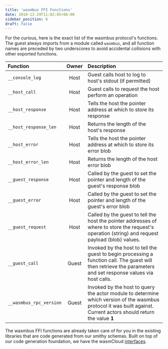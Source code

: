 ```yaml
---
title: 'wasmbus FFI Functions'
date: 2018-12-29T11:02:05+06:00
sidebar_position: 6
draft: false
---
```


<head>
  <meta name="robots" content="noindex" />
</head>

For the curious, here is the exact list of the wasmbus protocol's functions. The guest always imports from a module called `wasmbus`, and all function names are preceded by two underscores to avoid accidental collisions with other exported functions.

| Function                | Owner | Description                                                                                                                                                         |
| :---------------------- | :---: | :------------------------------------------------------------------------------------------------------------------------------------------------------------------ |
| `__console_log`         | Host  | Guest calls host to log to host's stdout (if permitted)                                                                                                             |
| `__host_call`           | Host  | Guest calls to request the host perform an operation                                                                                                                |
| `__host_response`       | Host  | Tells the host the pointer address at which to store its response                                                                                                   |
| `__host_response_len`   | Host  | Returns the length of the host's response                                                                                                                           |
| `__host_error`          | Host  | Tells the host the pointer address at which to store its error blob                                                                                                 |
| `__host_error_len`      | Host  | Returns the length of the host error blob                                                                                                                           |
| `__guest_response`      | Host  | Called by the guest to set the pointer and length of the guest's response blob                                                                                      |
| `__guest_error`         | Host  | Called by the guest to set the pointer and length of the guest's error blob                                                                                         |
| `__guest_request`       | Host  | Called by the guest to tell the host the pointer addresses of where to store the request's operation (string) and request payload (blob) values.                    |
| `__guest_call`          | Guest | Invoked by the host to tell the guest to begin processing a function call. The guest will then retrieve the parameters and set response values via host calls.      |
| `__wasmbus_rpc_version` | Guest | Invoked by the host to query the actor module to determine which version of the wasmbus protocol it was built against. Current actors should return the value **1** |

The wasmbus FFI functions are already taken care of for you in the existing libraries that are code generated from our smithy schemas. Built on top of our code generation foundation, we have the wasmCloud [interfaces](https://github.com/wasmcloud/interfaces).
